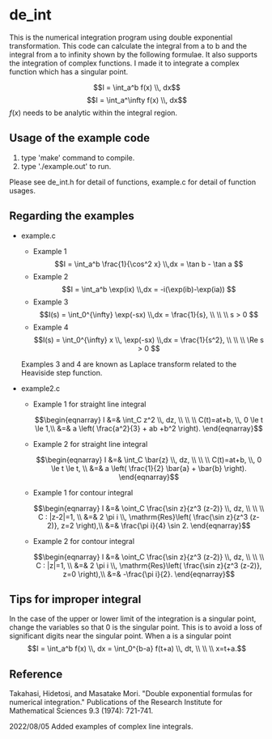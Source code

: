 # de_int
This is the numerical integration program using double exponential transformation. 
This code can calculate the integral from a to b and the integral from a to infinity shown by the following formulae.
It also supports the integration of complex functions.
I made it to integrate a complex function which has a singular point.

$$I = \int_a^b f(x) \\, dx$$
$$I = \int_a^\infty f(x) \\, dx$$
$f(x)$ needs to be analytic within the integral region.  


## Usage of the example code
 1. type 'make' command to compile.
 2. type './example.out' to run.
 
Please see de_int.h for detail of functions, example.c for detail of function usages.


## Regarding the examples
- example.c
  - Example 1  
    $$I = \int_a^b \frac{1}{\cos^2 x} \\,dx = \tan b - \tan a $$
  - Example 2
    $$I = \int_a^b \exp(ix) \\,dx = -i(\exp(ib)-\exp(ia)) $$
  - Example 3
    $$I(s) = \int_0^{\infty} \exp(-sx) \\,dx = \frac{1}{s}, \\ \\ \\ s > 0 $$
  - Example 4
    $$I(s) = \int_0^{\infty} x \\, \exp(-sx) \\,dx = \frac{1}{s^2}, \\ \\ \\ \Re s > 0 $$

   Examples 3 and 4 are known as Laplace transform related to the Heaviside step function.

- example2.c
  - Example 1 for straight line integral
  
    $$\begin{eqnarray}
    I &=& \int_C z^2 \\, dz, \\ \\ \\ C(t)=at+b, \\, 0 \le t \le 1,\\
      &=& a \left( \frac{a^2}{3} + ab +b^2 \right).
    \end{eqnarray}$$
    
  - Example 2 for straight line integral
  
    $$\begin{eqnarray}
    I &=& \int_C \bar{z} \\, dz, \\ \\ \\ C(t)=at+b, \\, 0 \le t \le t, \\
      &=& a \left( \frac{1}{2} \bar{a} + \bar{b} \right).
    \end{eqnarray}$$
 
  - Example 1 for contour integral
 
    $$\begin{eqnarray}
    I &=& \oint_C \frac{\sin z}{z^3 (z-2)} \\, dz, \\ \\ \\ C : |z-2|=1, \\
      &=& 2 \pi i \\, \mathrm{Res}\left( \frac{\sin z}{z^3 (z-2)}, z=2 \right),\\ 
      &=& \frac{\pi i}{4} \sin 2.
    \end{eqnarray}$$
    
  - Example 2 for contour integral
 
    $$\begin{eqnarray}
    I &=& \oint_C \frac{\sin z}{z^3 (z-2)} \\, dz, \\ \\ \\ C : |z|=1, \\
      &=& 2 \pi i \\, \mathrm{Res}\left( \frac{\sin z}{z^3 (z-2)}, z=0 \right),\\
      &=& -\frac{\pi i}{2}.
    \end{eqnarray}$$


## Tips for improper integral  
  In the case of the upper or lower limit of the integration is a singular point, change the variables so that 0 is the singular point.
  This is to avoid a	loss of significant digits near the singular point. 
  When a is a singular point
  $$I = \int_a^b f(x) \\, dx = \int_0^{b-a} f(t+a) \\, dt, \\ \\ \\ x=t+a.$$


## Reference
Takahasi, Hidetosi, and Masatake Mori. "Double exponential formulas for numerical integration." Publications of the Research Institute for Mathematical Sciences 9.3 (1974): 721-741.


2022/08/05 Added examples of complex line integrals.
